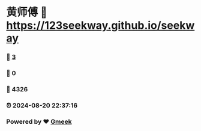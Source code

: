 # 黄师傅 :link: https://123seekway.github.io/seekway 
### :page_facing_up: [3](https://123seekway.github.io/seekway/tag.html) 
### :speech_balloon: 0 
### :hibiscus: 4326 
### :alarm_clock: 2024-08-20 22:37:16 
### Powered by :heart: [Gmeek](https://github.com/Meekdai/Gmeek)
